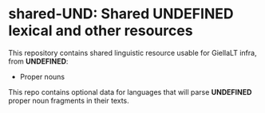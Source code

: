 # shared-__UND__: Shared __UNDEFINED__ lexical and other resources

This repository contains shared linguistic resource usable for GiellaLT infra,
from __UNDEFINED__:

* Proper nouns

This repo contains optional data for languages that will parse __UNDEFINED__ proper noun
fragments in their texts.
